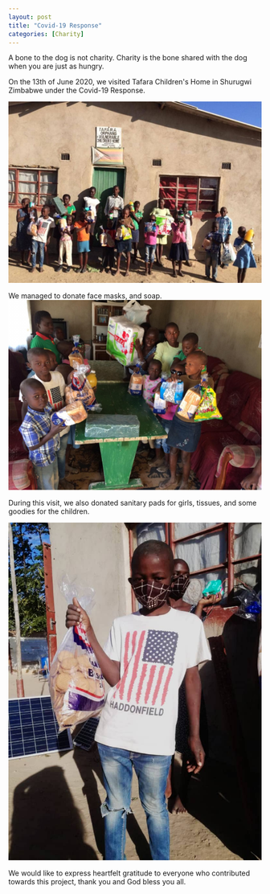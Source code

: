 ```yaml
---
layout: post
title: "Covid-19 Response"
categories: [Charity]
---
```


A bone to the dog is not charity. Charity is the bone shared with the dog when you are just as hungry.

On the 13th of June 2020, we visited Tafara Children's Home in Shurugwi Zimbabwe under the Covid-19 Response. 

![image](../images/tafara-ch_2.jpeg)

We managed to donate face masks, and soap. 
![image](../images/tafara-ch_1.jpeg)

During this visit, we also donated sanitary pads for girls, tissues, and some goodies for the children.

![image](../images/tafara-ch_3.jpeg)


We would like to express heartfelt gratitude to everyone who contributed towards this project, thank you and God bless you all.